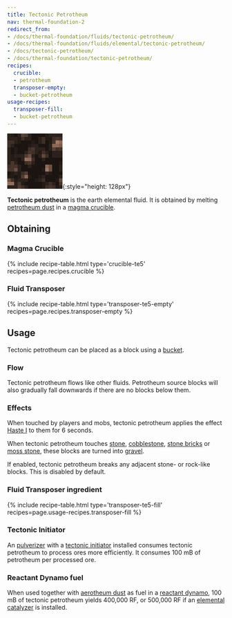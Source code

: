 ```yaml
---
title: Tectonic Petrotheum
nav: thermal-foundation-2
redirect_from:
- /docs/thermal-foundation/fluids/tectonic-petrotheum/
- /docs/thermal-foundation/fluids/elemental/tectonic-petrotheum/
- /docs/tectonic-petrotheum/
- /docs/thermal-foundation/tectonic-petrotheum/
recipes:
  crucible:
  - petrotheum
  transposer-empty:
  - bucket-petrotheum
usage-recipes:
  transposer-fill:
  - bucket-petrotheum
---
```


![Tectonic petrotheum](/assets/images/thermal-foundation/tectonic-petrotheum.gif){:style="height: 128px"}


**Tectonic petrotheum** is the earth elemental fluid. It is obtained by melting
[petrotheum dust](/docs/thermal-foundation-2/petrotheum-dust/) in a [magma
crucible](/docs/thermal-expansion-5/magma-crucible/).


Obtaining
---------

### Magma Crucible
{% include recipe-table.html type='crucible-te5' recipes=page.recipes.crucible %}

### Fluid Transposer
{% include recipe-table.html type='transposer-te5-empty' recipes=page.recipes.transposer-empty %}


Usage
-----

Tectonic petrotheum can be placed as a block using a
[bucket](https://minecraft.gamepedia.com/Bucket).

### Flow
Tectonic petrotheum flows like other fluids. Petrotheum source blocks will also
gradually fall downwards if there are no blocks below them.

### Effects
When touched by players and mobs, tectonic petrotheum applies the effect [Haste
I](https://minecraft.gamepedia.com/Status_effect#Haste) to them for 6 seconds.

When tectonic petrotheum touches [stone](https://minecraft.gamepedia.com/Stone),
[cobblestone](https://minecraft.gamepedia.com/Cobblestone), [stone
bricks](https://minecraft.gamepedia.com/Stone_Bricks) or [moss
stone](https://minecraft.gamepedia.com/Moss_Stone), these blocks are turned into
[gravel](https://minecraft.gamepedia.com/Gravel).

If enabled, tectonic petrotheum breaks any adjacent stone- or rock-like blocks.
This is disabled by default.

### Fluid Transposer ingredient
{% include recipe-table.html type='transposer-te5-fill' recipes=page.usage-recipes.transposer-fill %}

### Tectonic Initiator
An [pulverizer](/docs/thermal-expansion-5/pulverizer/) with a [tectonic
initiator](/docs/thermal-expansion-5/augment-tectonic-initiator/) installed consumes tectonic
petrotheum to process ores more efficiently. It consumes 100 mB of petrotheum
per processed ore.

### Reactant Dynamo fuel
When used together with [aerotheum dust](/docs/thermal-foundation-2/aerotheum-dust/) as fuel in a
[reactant dynamo](/docs/thermal-expansion-5/reactant-dynamo/), 100 mB of tectonic petrotheum yields
400,000 RF, or 500,000 RF if an [elemental
catalyzer](/docs/thermal-expansion-5/augment-elemental-catalyzer/) is installed.
